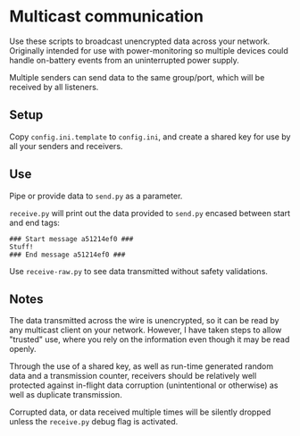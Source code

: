 # Multicast communication
Use these scripts to broadcast unencrypted data across your network. Originally intended for use with power-monitoring so multiple devices could handle on-battery events from an uninterrupted power supply.  

Multiple senders can send data to the same group/port, which will be received by all listeners.  

## Setup
Copy `config.ini.template` to `config.ini`, and create a shared key for use by all your senders and receivers.  

## Use
Pipe or provide data to `send.py` as a parameter.  

`receive.py` will print out the data provided to `send.py` encased between start and end tags:  
```
### Start message a51214ef0 ###
Stuff!
### End message a51214ef0 ###
```  

Use `receive-raw.py` to see data transmitted without safety validations.

## Notes
The data transmitted across the wire is unencrypted, so it can be read by any multicast client on your network. However, I have taken steps to allow "trusted" use, where you rely on the information even though it may be read openly.

Through the use of a shared key, as well as run-time generated random data and a transmission counter, receivers should be relatively well protected against in-flight data corruption (unintentional or otherwise) as well as duplicate transmission.

Corrupted data, or data received multiple times will be silently dropped unless the `receive.py` debug flag is activated.
